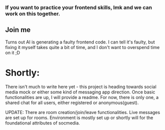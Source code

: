 ### If you want to practice your frontend skills, lmk and we can work on this together.
## Join me
Turns out AI is generating a faulty frontend code. I can tell it's faulty, but fixing it myself takes quite a bit of time, and I don't want to overspend time on it ;D
# Shortly:
There isn't much to write here yet - this project is heading towards social media mock or either some kind of messaging app direction.
Once basic functionalities are up, I will provide a readme. For now, there is only one, a shared chat for all users, either registered or anonymous(guest).

UPDATE: There are room creation/join/leave functionalities. Live messages are set up for rooms. Environment is mostly set up or shortly will for the foundational attributes of socmedia.
